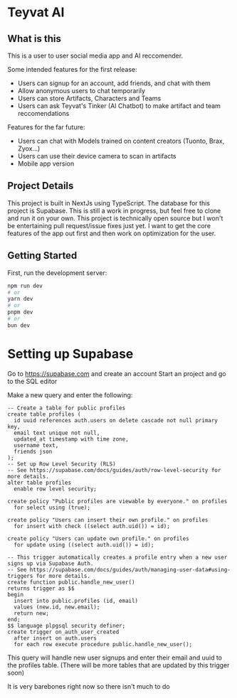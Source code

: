 # Teyvat AI

## What is this

This is a user to user social media app and AI reccomender.

Some intended features for the first release:

- Users can signup for an account, add friends, and chat with them
- Allow anonymous users to chat temporarily
- Users can store Artifacts, Characters and Teams
- Users can ask Teyvat's Tinker (AI Chatbot) to make artifact and team reccomendations

Features for the far future:

- Users can chat with Models trained on content creators (Tuonto, Brax, Zyox...)
- Users can use their device camera to scan in artifacts
- Mobile app version

## Project Details

This project is built in NextJs using TypeScript. The database for this project is Supabase. This is still a work in progress, but feel free to clone and run it on your own. This project is technically open source but I won't be entertaining pull request/issue fixes just yet. I want to get the core features of the app out first and then work on optimization for the user.

## Getting Started

First, run the development server:

```bash
npm run dev
# or
yarn dev
# or
pnpm dev
# or
bun dev
```

# Setting up Supabase

Go to https://supabase.com and create an account
Start an project and go to the SQL editor

Make a new query and enter the following:

```plpgsql
-- Create a table for public profiles
create table profiles (
  id uuid references auth.users on delete cascade not null primary key,
  email text unique not null,
  updated_at timestamp with time zone,
  username text,
  friends json
);
-- Set up Row Level Security (RLS)
-- See https://supabase.com/docs/guides/auth/row-level-security for more details.
alter table profiles
  enable row level security;

create policy "Public profiles are viewable by everyone." on profiles
  for select using (true);

create policy "Users can insert their own profile." on profiles
  for insert with check ((select auth.uid()) = id);

create policy "Users can update own profile." on profiles
  for update using ((select auth.uid()) = id);

-- This trigger automatically creates a profile entry when a new user signs up via Supabase Auth.
-- See https://supabase.com/docs/guides/auth/managing-user-data#using-triggers for more details.
create function public.handle_new_user()
returns trigger as $$
begin
  insert into public.profiles (id, email)
  values (new.id, new.email);
  return new;
end;
$$ language plpgsql security definer;
create trigger on_auth_user_created
  after insert on auth.users
  for each row execute procedure public.handle_new_user();
```

This query will handle new user signups and enter their email and uuid to the profiles table. (There will be more tables that are updated by this trigger soon)

It is very barebones right now so there isn't much to do
